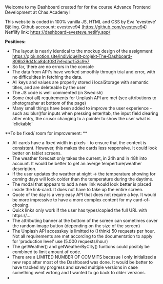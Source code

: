 Welcome to my Dashboard created for for the course Advance Frontend Development at Chas Academy!

This website is coded in 100% vanilla JS, HTML and CSS by Eva 'evesteve' Bjöling.
Github accoount: evesteve94 (https://github.com/evesteve94)
Netflify link: https://dashboard-evesteve.netlify.app/

**Positives:**
- The layout is nearly identical to the mockup design of the assignment: https://qlok.notion.site/Individuellt-projekt-The-Dashboard-808b39d4fca84cf08f7efedad153c9e7
- So far, there are no errors in the console
- The data from API's have worked smoothly through trial and error, with no difficultites in fetching the data.
- All keys and values are properly stored i localStorage with semantic titles, and are deleteable by the user
- The JS code is well commented (in Swedish)
- Some (not all) requirements for Unplash API are met (see attributions to photographer at bottom of the page)
- Many small things have been added to improve the user experience - such as: blur()for inputs when pressing enter/tab, the input field clearing after entry, the crusor changing to a pointer to show the user what is 'clickable'

**To be fixed/ room for improvement: **
- All cards have a fixed width in pixels - to ensure that the content is consistent. However, this makes the cards less responsive. It could look better on tablet screens.
- The weather forecast only takes the current, in 24h and in 48h into account. It would be better to get an averge temperture/weather description.
- If the user updates the weather at night -> the temperature showing for coming days will look colder than the temperature during the daytime.
- The modal that appears to add a new link would look better is placed inside the link-card. It does not have to take up the entire screen.
- Quote of the day is a very easy API that does not require a key. It would be more impressive to have a more complex content for my card-of-chosing.
- Quick links only work if the user has types/copied the full URL with https://....
- The attributing banner at the bottom of the screen can sometimes cover the random image button (depending on the size of the screen)
- The Unplash API accesskey is limitted to (I think) 50 requests per hour. Not all requirements are met according to the documentation to apply for 'production level' use (5.000 requests/hour)
- The getWeather() and getWeatherByCity() funtions could posibly be combined to limit amount of code.
- There are a LIMITED NUMBER OF COMMITS becasue I only initialized a new repo after most of the Dashboard was done. It would be better to have tracked my progress and saved multiple versions in case something went wrtong and I wanted to go back to older versions.
- 
